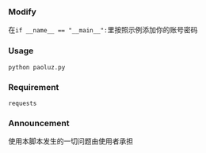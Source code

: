 ### Modify
在`if __name__ == "__main__":`里按照示例添加你的账号密码

### Usage
`python paoluz.py`


### Requirement
```
requests
```

### Announcement
使用本脚本发生的一切问题由使用者承担